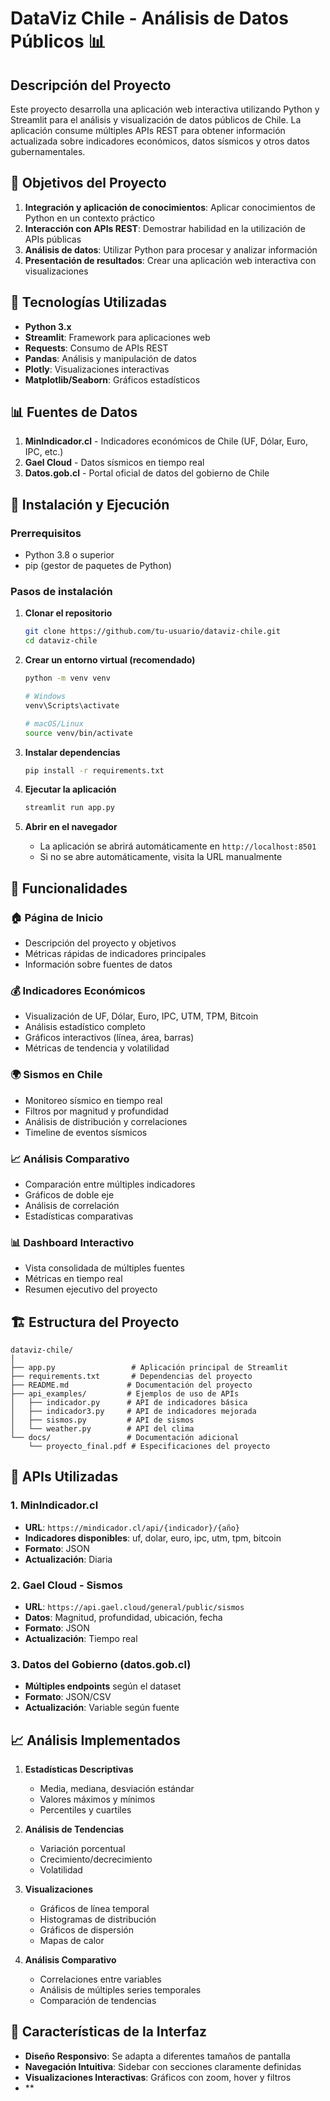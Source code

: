# DataViz Chile - Análisis de Datos Públicos 📊

## Descripción del Proyecto

Este proyecto desarrolla una aplicación web interactiva utilizando Python y Streamlit para el análisis y visualización de datos públicos de Chile. La aplicación consume múltiples APIs REST para obtener información actualizada sobre indicadores económicos, datos sísmicos y otros datos gubernamentales.

## 🎯 Objetivos del Proyecto

1. **Integración y aplicación de conocimientos**: Aplicar conocimientos de Python en un contexto práctico
2. **Interacción con APIs REST**: Demostrar habilidad en la utilización de APIs públicas
3. **Análisis de datos**: Utilizar Python para procesar y analizar información
4. **Presentación de resultados**: Crear una aplicación web interactiva con visualizaciones

## 🔧 Tecnologías Utilizadas

- **Python 3.x**
- **Streamlit**: Framework para aplicaciones web
- **Requests**: Consumo de APIs REST
- **Pandas**: Análisis y manipulación de datos
- **Plotly**: Visualizaciones interactivas
- **Matplotlib/Seaborn**: Gráficos estadísticos

## 📊 Fuentes de Datos

1. **MinIndicador.cl** - Indicadores económicos de Chile (UF, Dólar, Euro, IPC, etc.)
2. **Gael Cloud** - Datos sísmicos en tiempo real
3. **Datos.gob.cl** - Portal oficial de datos del gobierno de Chile

## 🚀 Instalación y Ejecución

### Prerrequisitos
- Python 3.8 o superior
- pip (gestor de paquetes de Python)

### Pasos de instalación

1. **Clonar el repositorio**
   ```bash
   git clone https://github.com/tu-usuario/dataviz-chile.git
   cd dataviz-chile
   ```

2. **Crear un entorno virtual (recomendado)**
   ```bash
   python -m venv venv
   
   # Windows
   venv\Scripts\activate
   
   # macOS/Linux
   source venv/bin/activate
   ```

3. **Instalar dependencias**
   ```bash
   pip install -r requirements.txt
   ```

4. **Ejecutar la aplicación**
   ```bash
   streamlit run app.py
   ```

5. **Abrir en el navegador**
   - La aplicación se abrirá automáticamente en `http://localhost:8501`
   - Si no se abre automáticamente, visita la URL manualmente

## 📱 Funcionalidades

### 🏠 Página de Inicio
- Descripción del proyecto y objetivos
- Métricas rápidas de indicadores principales
- Información sobre fuentes de datos

### 💰 Indicadores Económicos
- Visualización de UF, Dólar, Euro, IPC, UTM, TPM, Bitcoin
- Análisis estadístico completo
- Gráficos interactivos (línea, área, barras)
- Métricas de tendencia y volatilidad

### 🌍 Sismos en Chile
- Monitoreo sísmico en tiempo real
- Filtros por magnitud y profundidad
- Análisis de distribución y correlaciones
- Timeline de eventos sísmicos

### 📈 Análisis Comparativo
- Comparación entre múltiples indicadores
- Gráficos de doble eje
- Análisis de correlación
- Estadísticas comparativas

### 📊 Dashboard Interactivo
- Vista consolidada de múltiples fuentes
- Métricas en tiempo real
- Resumen ejecutivo del proyecto

## 🏗️ Estructura del Proyecto

```
dataviz-chile/
│
├── app.py                 # Aplicación principal de Streamlit
├── requirements.txt       # Dependencias del proyecto
├── README.md             # Documentación del proyecto
├── api_examples/         # Ejemplos de uso de APIs
│   ├── indicador.py      # API de indicadores básica
│   ├── indicador3.py     # API de indicadores mejorada
│   ├── sismos.py         # API de sismos
│   └── weather.py        # API del clima
└── docs/                 # Documentación adicional
    └── proyecto_final.pdf # Especificaciones del proyecto
```

## 🔄 APIs Utilizadas

### 1. MinIndicador.cl
- **URL**: `https://mindicador.cl/api/{indicador}/{año}`
- **Indicadores disponibles**: uf, dolar, euro, ipc, utm, tpm, bitcoin
- **Formato**: JSON
- **Actualización**: Diaria

### 2. Gael Cloud - Sismos
- **URL**: `https://api.gael.cloud/general/public/sismos`
- **Datos**: Magnitud, profundidad, ubicación, fecha
- **Formato**: JSON
- **Actualización**: Tiempo real

### 3. Datos del Gobierno (datos.gob.cl)
- **Múltiples endpoints** según el dataset
- **Formato**: JSON/CSV
- **Actualización**: Variable según fuente

## 📈 Análisis Implementados

1. **Estadísticas Descriptivas**
   - Media, mediana, desviación estándar
   - Valores máximos y mínimos
   - Percentiles y cuartiles

2. **Análisis de Tendencias**
   - Variación porcentual
   - Crecimiento/decrecimiento
   - Volatilidad

3. **Visualizaciones**
   - Gráficos de línea temporal
   - Histogramas de distribución
   - Gráficos de dispersión
   - Mapas de calor

4. **Análisis Comparativo**
   - Correlaciones entre variables
   - Análisis de múltiples series temporales
   - Comparación de tendencias

## 🎨 Características de la Interfaz

- **Diseño Responsivo**: Se adapta a diferentes tamaños de pantalla
- **Navegación Intuitiva**: Sidebar con secciones claramente definidas
- **Visualizaciones Interactivas**: Gráficos con zoom, hover y filtros
- **